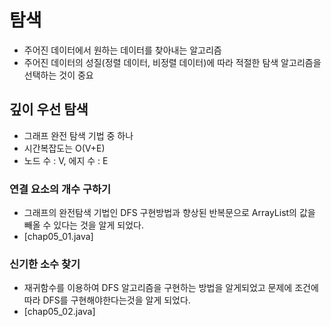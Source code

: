 # 탐색
- 주어진 데이터에서 원하는 데이터를 찾아내는 알고리즘
- 주어진 데이터의 성질(정렬 데이터, 비정렬 데이터)에 따라 적절한 탐색 알고리즘을 선택하는 것이 중요

## 깊이 우선 탐색
- 그래프 완전 탐색 기법 중 하나
- 시간복잡도는 O(V+E)
- 노드 수 : V, 에지 수 : E

### 연결 요소의 개수 구하기
- 그래프의 완전탐색 기법인 DFS 구현방법과 향상된 반복문으로 ArrayList의 값을 빼올 수 있다는 것을 알게 되었다.
- [chap05_01.java]

### 신기한 소수 찾기
- 재귀함수를 이용하여 DFS 알고리즘을 구현하는 방법을 알게되었고 문제에 조건에 따라 DFS를 구현해야한다는것을 알게 되었다.
- [chap05_02.java]